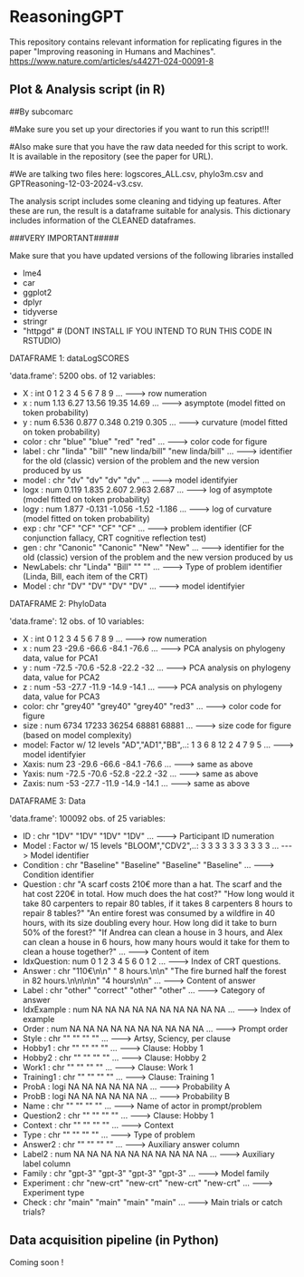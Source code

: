# ReasoningGPT

This repository contains relevant information for replicating figures in the paper "Improving reasoning in Humans and Machines".
https://www.nature.com/articles/s44271-024-00091-8

## Plot & Analysis script (in R)
##By subcomarc

#Make sure you set up your directories if you want to run this script!!!

#Also make sure that you have the raw data needed for this script to work. It is available in the repository (see the paper for URL).

#We are talking two files here: logscores_ALL.csv, phylo3m.csv and GPTReasoning-12-03-2024-v3.csv.

The analysis script includes some cleaning and tidying up features. After these are run, the result is a dataframe suitable for analysis.
This dictionary includes information of the CLEANED dataframes.

###VERY IMPORTANT#####

Make sure that you have updated versions of the following libraries installed

- lme4
- car
- ggplot2
- dplyr
- tidyverse
- stringr
- "httpgd" # (DONT INSTALL IF YOU INTEND TO RUN THIS CODE IN RSTUDIO)

DATAFRAME 1: dataLogSCORES

'data.frame':   5200 obs. of  12 variables:
- X        : int  0 1 2 3 4 5 6 7 8 9 ... ---> row numeration
- x        : num  1.13 6.27 13.56 19.35 14.69 ... ---> asymptote (model fitted on token probability)
- y        : num  6.536 0.877 0.348 0.219 0.305 ...  ---> curvature (model fitted on token probability)
- color    : chr  "blue" "blue" "red" "red" ...  ---> color code for figure
- label    : chr  "linda" "bill" "new linda/bill" "new linda/bill" ...  ---> identifier for the old (classic) version of the problem and the new version produced by us
- model    : chr  "dv" "dv" "dv" "dv" ... ---> model identifyier
- logx     : num  0.119 1.835 2.607 2.963 2.687 ...  ---> log of asymptote (model fitted on token probability)
- logy     : num  1.877 -0.131 -1.056 -1.52 -1.186 ... ---> log of curvature (model fitted on token probability)
- exp      : chr  "CF" "CF" "CF" "CF" ... ---> problem identifier (CF conjunction fallacy, CRT cognitive reflection test)
- gen      : chr  "Canonic" "Canonic" "New" "New" ...   ---> identifier for the old (classic) version of the problem and the new version produced by us
- NewLabels: chr  "Linda" "Bill" "" "" ...   ---> Type of problem identifier (Linda, Bill, each item of the CRT)
- Model    : chr  "DV" "DV" "DV" "DV" ...   ---> model identifyier
 
 
 DATAFRAME 2: PhyloData
 
 'data.frame':   12 obs. of  10 variables:
- X    : int  0 1 2 3 4 5 6 7 8 9 ... ---> row numeration
- x    : num  23 -29.6 -66.6 -84.1 -76.6 ...  ---> PCA analysis on phylogeny data, value for PCA1
- y    : num  -72.5 -70.6 -52.8 -22.2 -32 ...  ---> PCA analysis on phylogeny data, value for PCA2
- z    : num  -53 -27.7 -11.9 -14.9 -14.1 ...  ---> PCA analysis on phylogeny data, value for PCA3
- color: chr  "grey40" "grey40" "grey40" "red3" ...  ---> color code for figure
- size : num  6734 17233 36254 68881 68881 ...  ---> size code for figure (based on model complexity)
- model: Factor w/ 12 levels "AD","AD1","BB",..: 1 3 6 8 12 2 4 7 9 5 ...  ---> model identifyier
- Xaxis: num  23 -29.6 -66.6 -84.1 -76.6 ...  ---> same as above
- Yaxis: num  -72.5 -70.6 -52.8 -22.2 -32 ...  ---> same as above
- Zaxis: num  -53 -27.7 -11.9 -14.9 -14.1 ...  ---> same as above
 
 DATAFRAME 3: Data
 
 'data.frame':   100092 obs. of  25 variables:
- ID         : chr  "1DV" "1DV" "1DV" "1DV" ... ---> Participant ID numeration
- Model      : Factor w/ 15 levels "BLOOM","CDV2",..: 3 3 3 3 3 3 3 3 3 3 ...  ---> Model identifier
- Condition  : chr  "Baseline" "Baseline" "Baseline" "Baseline" ... ---> Condition identifier
- Question   : chr  "A scarf costs 210€ more than a hat. The scarf and the hat cost 220€ in total. How much does the hat cost?" "How long would it take 80 carpenters to repair 80 tables, if it takes 8 carpenters 8 hours to repair 8 tables?" "An entire forest was consumed by a
wildfire in 40 hours, with its size doubling every hour. How long did it take to burn 50% of the forest?" "If Andrea can clean a house in 3 hours, and Alex can clean a house in 6 hours, how many hours would it take for them to clean a house together?" ... ---> Content of item
- IdxQuestion: num  0 1 2 3 4 5 6 0 1 2 ... ---> Index of CRT questions.
- Answer     : chr  "110€\n\n" " 8 hours.\n\n" "The fire burned half the forest in 82 hours.\n\n\n\n" "4 hours\n\n" ...  ---> Content of answer
- Label      : chr  "other" "correct" "other" "other" ... ---> Category of answer
- IdxExample : num  NA NA NA NA NA NA NA NA NA NA ... ---> Index of example
- Order      : num  NA NA NA NA NA NA NA NA NA NA ... ---> Prompt order
- Style      : chr  "" "" "" "" ... ---> Artsy, Sciency, per clause
- Hobby1     : chr  "" "" "" "" ...  ---> Clause: Hobby 1
- Hobby2     : chr  "" "" "" "" ...  ---> Clause: Hobby 2
- Work1      : chr  "" "" "" "" ...  ---> Clause: Work 1
- Training1  : chr  "" "" "" "" ...  ---> Clause: Training 1
- ProbA      : logi  NA NA NA NA NA NA ...  ---> Probability A
- ProbB      : logi  NA NA NA NA NA NA ...  ---> Probability B
- Name       : chr  "" "" "" "" ...  ---> Name of actor in prompt/problem
- Question2  : chr  "" "" "" "" ...  ---> Clause: Hobby 1
- Context    : chr  "" "" "" "" ...  ---> Context
- Type       : chr  "" "" "" "" ...  ---> Type of problem
- Answer2    : chr  "" "" "" "" ...  ---> Auxiliary answer column
- Label2     : num  NA NA NA NA NA NA NA NA NA NA ...  ---> Auxiliary label column
- Family     : chr  "gpt-3" "gpt-3" "gpt-3" "gpt-3" ...  ---> Model family
- Experiment : chr  "new-crt" "new-crt" "new-crt" "new-crt" ...  ---> Experiment type
- Check      : chr  "main" "main" "main" "main" ...  ---> Main trials or catch trials?

## Data acquisition pipeline (in Python)

Coming soon !
